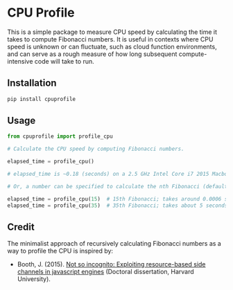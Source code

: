 # CPU Profile

This is a simple package to measure CPU speed by calculating the time it takes to
compute Fibonacci numbers. It is useful in contexts where CPU speed is unknown or can
fluctuate, such as cloud function environments, and can serve as a rough measure of how
long subsequent compute-intensive code will take to run.

## Installation

```sh
pip install cpuprofile
```

## Usage

```python
from cpuprofile import profile_cpu

# Calculate the CPU speed by computing Fibonacci numbers.

elapsed_time = profile_cpu()

# elapsed_time is ~0.18 (seconds) on a 2.5 GHz Intel Core i7 2015 Macbook Pro.

# Or, a number can be specified to calculate the nth Fibonacci (default: 28).

elapsed_time = profile_cpu(15)  # 15th Fibonacci; takes around 0.0006 seconds
elapsed_time = profile_cpu(35)  # 35th Fibonacci; takes about 5 seconds
```

## Credit

The minimalist approach of recursively calculating Fibonacci numbers as a way to profile
the CPU is inspired by:

- Booth, J. (2015).
  [Not so incognito: Exploiting resource-based side channels in javascript engines](http://jombooth.com/static/thesis.pdf)
  (Doctoral dissertation, Harvard University).
